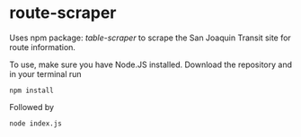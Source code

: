 # route-scraper

Uses npm package: *table-scraper* to scrape the San Joaquin Transit site for route information.

To use, make sure you have Node.JS installed. Download the repository and in your terminal run
```
npm install
```
Followed by
```
node index.js
```
